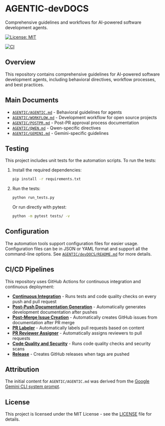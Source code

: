 # AGENTIC-devDOCS

Comprehensive guidelines and workflows for AI-powered software development agents.

[![License: MIT](https://img.shields.io/badge/License-MIT-yellow.svg)](https://opensource.org/licenses/MIT)

[![CI](https://github.com/lfgranja/AGENTIC-devDOCS/actions/workflows/ci.yml/badge.svg)](https://github.com/lfgranja/AGENTIC-devDOCS/actions/workflows/ci.yml)


## Overview

This repository contains comprehensive guidelines for AI-powered software development agents, including behavioral directives, workflow processes, and best practices.

## Main Documents

- [`AGENTIC/AGENTIC.md`](AGENTIC/AGENTIC.md) - Behavioral guidelines for agents
- [`AGENTIC/WORKFLOW.md`](AGENTIC/WORKFLOW.md) - Development workflow for open source projects
- [`AGENTIC/POSTPR.md`](AGENTIC/POSTPR.md) - Post-PR approval process documentation
- [`AGENTIC/QWEN.md`](AGENTIC/QWEN.md) - Qwen-specific directives
- [`AGENTIC/GEMINI.md`](AGENTIC/GEMINI.md) - Gemini-specific guidelines

## Testing

This project includes unit tests for the automation scripts. To run the tests:

1. Install the required dependencies:
   ```bash
   pip install -r requirements.txt
   ```

2. Run the tests:
   ```bash
   python run_tests.py
   ```

   Or run directly with pytest:
   ```bash
   python -m pytest tests/ -v
   ```

## Configuration

The automation tools support configuration files for easier usage. Configuration files can be in JSON or YAML format and support all the command-line options. See [`AGENTIC/devDOCS/README.md`](AGENTIC/devDOCS/README.md) for more details.

## CI/CD Pipelines

This repository uses GitHub Actions for continuous integration and continuous deployment:

- **[Continuous Integration](.github/workflows/ci.yml)** - Runs tests and code quality checks on every push and pull request
- **[Post-Push Documentation Generation](.github/workflows/post_push_documentation.yml)** - Automatically generates development documentation after pushes
- **[Post-Merge Issue Creation](.github/workflows/post_merge_issue_creation.yml)** - Automatically creates GitHub issues from documentation after PR merge
- **[PR Labeler](.github/workflows/pr-labeler.yml)** - Automatically labels pull requests based on content
- **[PR Reviewer Assigner](.github/workflows/pr-reviewer-assigner.yml)** - Automatically assigns reviewers to pull requests
- **[Code Quality and Security](.github/workflows/code-quality.yml)** - Runs code quality checks and security scans
- **[Release](.github/workflows/release.yml)** - Creates GitHub releases when tags are pushed


## Attribution

The initial content for `AGENTIC/AGENTIC.md` was derived from the [Google Gemini CLI system prompt](https://github.com/x1xhlol/system-prompts-and-models-of-ai-tools/blob/main/Open%20Source%20prompts/Gemini%20CLI/google-gemini-cli-system-prompt.txt).

## License

This project is licensed under the MIT License - see the [LICENSE](LICENSE) file for details.

